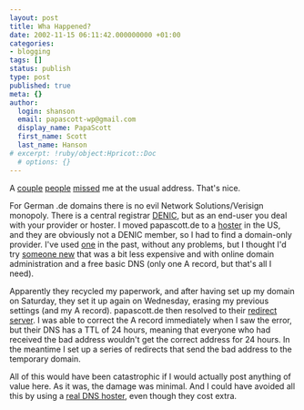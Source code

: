 ```yaml
---
layout: post
title: Wha Happened?
date: 2002-11-15 06:11:42.000000000 +01:00
categories:
- blogging
tags: []
status: publish
type: post
published: true
meta: {}
author:
  login: shanson
  email: papascott-wp@gmail.com
  display_name: PapaScott
  first_name: Scott
  last_name: Hanson
# excerpt: !ruby/object:Hpricot::Doc
  # options: {}
---
```

<p>A <a href="http://andrea.editthispage.com/2002/11/14">couple</a> <a href="http://www.dangerousmeta.com/posts/02/20021114">people</a> <a href="http://www.couchblog.de/nico/archives/000870.php#000870">missed</a> me at the usual address. That's nice. </p>
<p>For German .de domains there is no evil Network Solutions/Verisign monopoly. There is a  central registrar <a href="http://www.denic.de/">DENIC</a>, but as an end-user you deal with your provider or hoster. I moved papascott.de to a <a href="http://www.cornerhost.com">hoster</a> in the US, and they are obviously not a DENIC member, so I had to find a domain-only provider. I've used <a href="http://www.nrw.net/">one</a> in the past, without any problems, but I thought I'd try <a href="http://www.united-domains.de/">someone new</a> that was a bit less expensive and with online domain administration and a free basic DNS (only one A record, but that's all I need). </p>
<p>Apparently they recycled my paperwork, and after having set up my domain on Saturday, they set it up again on Wednesday, erasing my previous settings (and my A record). papascott.de then resolved to their <a href="http://62.146.28.82/">redirect server</a>. I was able to correct the A record immediately when I saw the error, but their DNS has a TTL of 24 hours, meaning that everyone who had received the bad address wouldn't get the correct address for 24 hours. In the meantime I set up a series of redirects that send the bad address to the temporary domain.</p>
<p>All of this would have been catastrophic if I would actually post anything of value here. As it was, the damage was minimal. And I could have avoided all this by using a <a href="http://www.easydns.com/">real DNS hoster</a>, even though they cost extra.</p>
